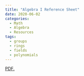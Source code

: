 ```yaml
---
title: "Algebra I Reference Sheet"
date: 2020-06-02
categories:
  - Math
  - Algebra
  - Resources
tags:
  - groups
  - rings
  - fields
  - polynomials
---
```


<a href="https://github.com/elin35/elin35.github.io/blob/master/_pdfs/Algebra_I_Reference_Sheet.pdf" target="_blank">PDF.</a>
